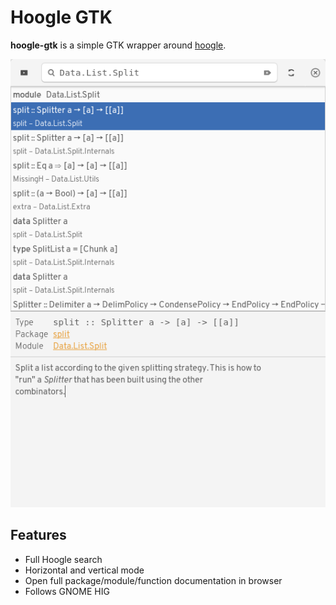 # Hoogle GTK

**hoogle-gtk** is a simple GTK wrapper around [hoogle](https://hackage.haskell.org/package/hoogle).

![ui](img/vertical.png)

## Features

* Full Hoogle search
* Horizontal and vertical mode
* Open full package/module/function documentation in browser
* Follows GNOME HIG
